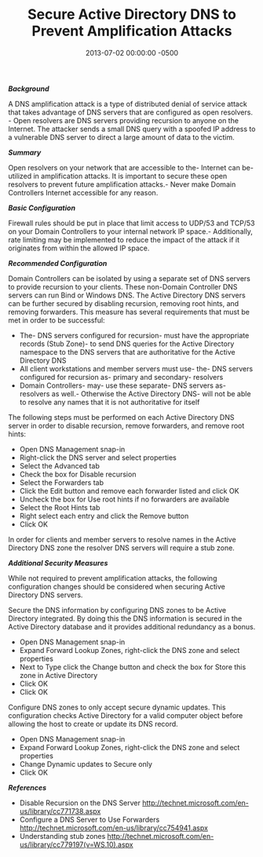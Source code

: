 ﻿---
title:  Secure Active Directory DNS to Prevent Amplification Attacks
date:   2013-07-02 00:00:00 -0500
categories: IT
---

***Background***

A DNS amplification attack is a type of distributed denial of service attack that takes advantage of DNS servers that are configured as open resolvers. - Open resolvers are DNS servers providing recursion to anyone on the Internet. The attacker sends a small DNS query with a spoofed IP address to a vulnerable DNS server to direct a large amount of data to the victim.

***Summary***

Open resolvers on your network that are accessible to the- Internet can be- utilized in amplification attacks. It is important to secure these open resolvers to prevent future amplification attacks.- Never make Domain Controllers Internet accessible for any reason.

***Basic Configuration***

Firewall rules should be put in place that limit access to UDP/53 and TCP/53 on your Domain Controllers to your internal network IP space.- Additionally, rate limiting may be implemented to reduce the impact of the attack if it originates from within the allowed IP space.

***Recommended Configuration***

Domain Controllers can be isolated by using a separate set of DNS servers to provide recursion to your clients. These non-Domain Controller DNS servers can run Bind or Windows DNS. The Active Directory DNS servers can be further secured by disabling recursion, removing root hints, and removing forwarders. This measure has several requirements that must be met in order to be successful:

- The- DNS servers configured for recursion- must have the appropriate records (Stub Zone)- to send DNS queries for the Active Directory namespace to the DNS servers that are authoritative for the Active Directory DNS
- All client workstations and member servers must use- the- DNS servers configured for recursion as- primary and secondary- resolvers
- Domain Controllers- may- use these separate- DNS servers as- resolvers as well.- Otherwise the Active Directory DNS- will not be able to resolve any names that it is not authoritative for itself

The following steps must be performed on each Active Directory DNS server in order to disable recursion, remove forwarders, and remove root hints:

- Open DNS Management snap-in
- Right-click the DNS server and select properties
- Select the Advanced tab
- Check the box for Disable recursion
- Select the Forwarders tab
- Click the Edit button and remove each forwarder listed and click OK
- Uncheck the box for Use root hints if no forwarders are available
- Select the Root Hints tab
- Right select each entry and click the Remove button
- Click OK

In order for clients and member servers to resolve names in the Active Directory DNS zone the resolver DNS servers will require a stub zone.

***Additional Security Measures***

While not required to prevent amplification attacks, the following configuration changes should be considered when securing Active Directory DNS servers.

Secure the DNS information by configuring DNS zones to be Active Directory integrated. By doing this the DNS information is secured in the Active Directory database and it provides additional redundancy as a bonus.

- Open DNS Management snap-in
- Expand Forward Lookup Zones, right-click the DNS zone and select properties
- Next to Type click the Change button and check the box for Store this zone in Active Directory
- Click OK
- Click OK

Configure DNS zones to only accept secure dynamic updates. This configuration checks Active Directory for a valid computer object before allowing the host to create or update its DNS record.

- Open DNS Management snap-in
- Expand Forward Lookup Zones, right-click the DNS zone and select properties
- Change Dynamic updates to Secure only
- Click OK

***References***

- Disable Recursion on the DNS Server <a href="http://technet.microsoft.com/en-us/library/cc771738.aspx">http://technet.microsoft.com/en-us/library/cc771738.aspx</a>
- Configure a DNS Server to Use Forwarders <a href="http://technet.microsoft.com/en-us/library/cc754941.aspx">http://technet.microsoft.com/en-us/library/cc754941.aspx</a>
- Understanding stub zones <a href="http://technet.microsoft.com/en-us/library/cc779197(v=WS.10).aspx">http://technet.microsoft.com/en-us/library/cc779197(v=WS.10).aspx</a>

